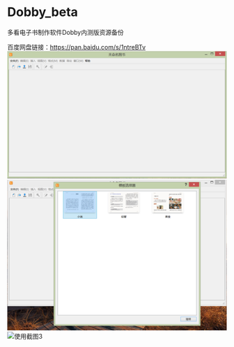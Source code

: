 # Dobby_beta
多看电子书制作软件Dobby内测版资源备份

百度网盘链接：https://pan.baidu.com/s/1ntreBTv
![使用截图1](/image/2015-05-13_185632.png)
![使用截图2](/image/2015-05-13_185648.png)
![使用截图3](https://raw.githubusercontent.com/xiaxi626/Dobby_beta/blob/master/image/2015-05-13_185737.png)
